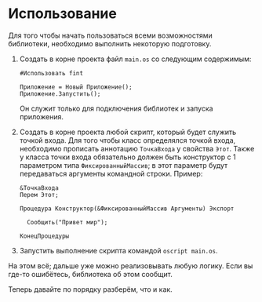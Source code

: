 # Использование

Для того чтобы начать пользоваться всеми возможностями библиотеки, необходимо выполнить некоторую подготовку.

1. Создать в корне проекта файл `main.os` со следующим содержимым:

   ```bsl
   #Использовать fint

   Приложение = Новый Приложение();
   Приложение.Запустить();
   ```

   Он служит только для подключения библиотек и запуска приложения.

2. Создать в корне проекта любой скрипт, который будет служить точкой входа. Для того чтобы класс определялся точкой входа, необходимо прописать аннотацию `ТочкаВхода` у свойства `Этот`. Также у класса точки входа обязательно должен быть конструктор с 1 параметром типа `ФиксированныйМассив`; в этот параметр будут передаваться аргументы командной строки. Пример:

   ```bsl
   &ТочкаВхода
   Перем Этот;

   Процедура Конструктор(&ФиксированныйМассив Аргументы) Экспорт

     Сообщить("Привет мир");

   КонецПроцедуры
   ```

3. Запустить выполнение скрипта командой `oscript main.os`.

На этом всё; дальше уже можно реализовывать любую логику. Если вы где-то ошибётесь, библиотека об этом сообщит.

Теперь давайте по порядку разберём, что и как.